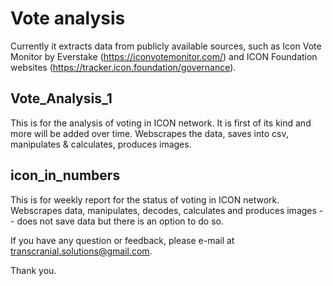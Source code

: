 # Vote analysis

Currently it extracts data from publicly available sources, such as 
Icon Vote Monitor by Everstake (https://iconvotemonitor.com/) and 
ICON Foundation websites (https://tracker.icon.foundation/governance).

## Vote_Analysis_1
This is for the analysis of voting in ICON network. It is first of its kind and more will be added over time.
Webscrapes the data, saves into csv, manipulates & calculates, produces images.

## icon_in_numbers
This is for weekly report for the status of voting in ICON network.
Webscrapes data, manipulates, decodes, calculates and produces images -- does not save data but there is an option to do so.

If you have any question or feedback, please e-mail at transcranial.solutions@gmail.com.

Thank you.
